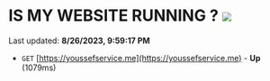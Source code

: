 # IS MY WEBSITE RUNNING ? [![](https://img.shields.io/static/v1?label=Sponsor&message=%E2%9D%A4&logo=GitHub&color=%23fe8e86)](https://github.com/sponsors/<username>)

Last updated: **8/26/2023, 9:59:17 PM**

- `GET` [https://youssefservice.me](https://youssefservice.me) - **Up** (1079ms)
